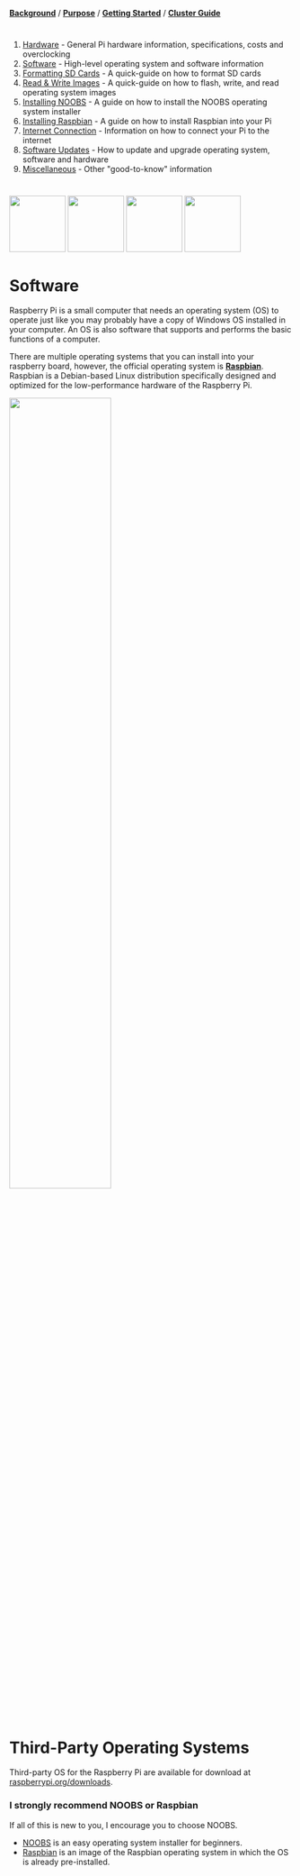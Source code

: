 [**Background**](Background.md) / [**Purpose**](Purpose.md) / [**Getting Started**](Getting_Started.md) / [**Cluster Guide**](Cluster_Guide.md)

#

1. [Hardware](Hardware.md) - General Pi hardware information, specifications, costs and overclocking
2. [Software](Software.md) - High-level operating system and software information
3. [Formatting SD Cards](Formatting_SD_Cards.md) - A quick-guide on how to format SD cards
4. [Read & Write Images](Read_Write_OS_Images.md) - A quick-guide on how to flash, write, and read operating system images
5. [Installing NOOBS](Installing_NOOBS.md) - A guide on how to install the NOOBS operating system installer
6. [Installing Raspbian](Installing_Raspbian.md) - A guide on how to install Raspbian into your Pi
7. [Internet Connection](Internet_Connection.md) - Information on how to connect your Pi to the internet
8. [Software Updates](Software_Updates.md) - How to update and upgrade operating system, software and hardware
9. [Miscellaneous](Miscellaneous.md) - Other "good-to-know" information

#

<img src="https://cloud.githubusercontent.com/assets/10035308/22178091/cf7ebdf8-dfe2-11e6-9d19-f7bd06cc7751.png" width="100px" height="100px"/> <img src="https://image.flaticon.com/icons/svg/226/226772.svg" width="100px" height="100px"/> <img src="https://image.flaticon.com/icons/svg/888/888882.svg" width="100px" height="100px"/> <img src="https://image.flaticon.com/icons/svg/2/2235.svg" width="100px" height="100px"/>


# Software
Raspberry Pi is a small computer that needs an operating system (OS) to operate just like you may probably have a copy of Windows OS installed in your computer. An OS is also software that supports and performs the basic functions of a computer.

There are multiple operating systems that you can install into your raspberry board, however, the official operating system is [**Raspbian**](https://www.raspberrypi.org/downloads/raspbian/). Raspbian is a Debian-based Linux distribution specifically designed and optimized for the low-performance hardware of the Raspberry Pi.

<img src="https://www.raspberrypi.org/app/uploads/2016/09/origdesk.jpg" width="60%"/>


# Third-Party Operating Systems
Third-party OS for the Raspberry Pi are available for download at [raspberrypi.org/downloads](https://www.raspberrypi.org/downloads/).


### I strongly recommend NOOBS or Raspbian
If all of this is new to you, I encourage you to choose NOOBS.
- [NOOBS](https://www.raspberrypi.org/downloads/noobs/) is an easy operating system installer for beginners.
- [Raspbian](https://www.raspberrypi.org/downloads/raspbian/) is an image of the Raspbian operating system in which the OS is already pre-installed.
